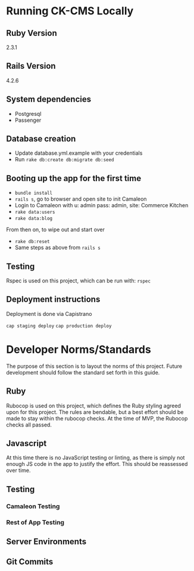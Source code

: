 # Running CK-CMS Locally

## Ruby Version
2.3.1

## Rails Version
4.2.6

## System dependencies
* Postgresql
* Passenger

## Database creation

* Update database.yml.example with your credentials
* Run `rake db:create db:migrate db:seed`

## Booting up the app for the first time
* `bundle install`
* `rails s`, go to browser and open site to init Camaleon
* Login to Camaleon with u: admin pass: admin, site: Commerce Kitchen
* `rake data:users`
* `rake data:blog`

From then on, to wipe out and start over
* `rake db:reset`
* Same steps as above from `rails s`

## Testing

Rspec is used on this project, which can be run with: `rspec`

## Deployment instructions

Deployment is done via Capistrano

`cap staging deploy`
`cap production deploy`

# Developer Norms/Standards

The purpose of this section is to layout the norms of this project.  Future development should follow the standard set forth in this guide.

## Ruby

Rubocop is used on this project, which defines the Ruby styling agreed upon for this project.  The rules are bendable, but a best effort should be made to stay within the rubocop checks.  At the time of MVP, the Rubocop checks all passed.

## Javascript

At this time there is no JavaScript testing or linting, as there is simply not enough JS code in the app to justify the effort. This should be reassessed over time.

## Testing

### Camaleon Testing

### Rest of App Testing

## Server Environments

## Git Commits
